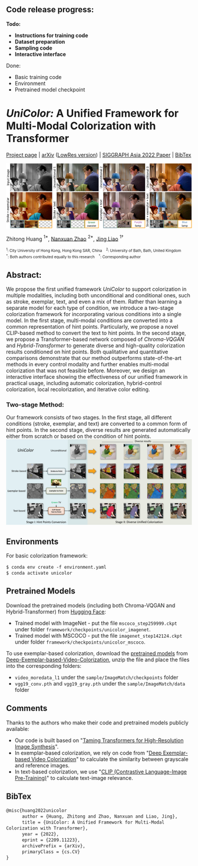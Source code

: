 ## Code release progress:

<strong>Todo:</strong>
- <strong>Instructions for training code</strong>
- <strong>Dataset preparation</strong>
- <strong>Sampling code</strong>
- <strong>Interactive interface</strong>

Done:
- Basic training code
- Environment
- Pretrained model checkpoint

# *UniColor:* A Unified Framework for Multi-Modal Colorization with Transformer

[Project page](https://luckyhzt.github.io/unicolor) | [arXiv](https://arxiv.org/abs/2209.11223) ([LowRes version](https://luckyhzt.github.io/files/unicolor-lowres.pdf)) | [SIGGRAPH Asia 2022 Paper](https://dl.acm.org/doi/10.1145/3550454.3555471) | [BibTex](#bibtex)

![alt text](figures/teaser.png)

Zhitong Huang $^{1*}$, [Nanxuan Zhao](http://nxzhao.com/) $^{2*}$, [Jing Liao](https://liaojing.github.io/html/) $^{1\dagger}$

<font size="1"> $^1$: City University of Hong Kong, Hong Kong SAR, China &nbsp;&nbsp; $^2$: University of Bath, Bath, United Kingdom </font> \
<font size="1"> $^*$: Both authors contributed equally to this research &nbsp;&nbsp; $^\dagger$: Corresponding author </font>

## Abstract:
We propose the first unified framework <em>UniColor</em> to support colorization in multiple modalities, including both unconditional and conditional ones, such as stroke, exemplar, text, and even a mix of them. Rather than learning a separate model for each type of condition, we introduce a two-stage colorization framework for incorporating various conditions into a single model. In the first stage, multi-modal conditions are converted into a common representation of hint points. Particularly, we propose a novel CLIP-based method to convert the text to hint points. In the second stage, we propose a Transformer-based network composed of <em>Chroma-VQGAN</em> and <em>Hybrid-Transformer</em> to generate diverse and high-quality colorization results conditioned on hint points. Both qualitative and quantitative comparisons demonstrate that our method outperforms state-of-the-art methods in every control modality and further enables multi-modal colorization that was not feasible before. Moreover, we design an interactive interface showing the effectiveness of our unified framework in practical usage, including automatic colorization, hybrid-control colorization, local recolorization, and iterative color editing.

### Two-stage Method:
Our framework consists of two stages. In the first stage, all different conditions (stroke, exemplar, and text) are converted to a common form of hint points. In the second stage, diverse results are generated automatically either from scratch or based on the condition of hint points.
![alt text](figures/unified.png)

## Environments
For basic colorization framework:
```
$ conda env create -f environment.yaml
$ conda activate unicolor
```

## Pretrained Models
Download the pretrained models (including both Chroma-VQGAN and Hybrid-Transformer) from [Hugging Face](https://huggingface.co/luckyhzt/unicolor-pretrained-model/tree/main):
- Trained model with ImageNet - put the file `mscoco_step259999.ckpt` under folder `framework/checkpoints/unicolor_imagenet`.
- Trained model with MSCOCO - put the file `imagenet_step142124.ckpt` under folder `framework/checkpoints/unicolor_mscoco`.

To use exemplar-based colorization, download the [pretrained models](https://github.com/zhangmozhe/Deep-Exemplar-based-Video-Colorization/releases/download/v1.0/colorization_checkpoint.zip) from [Deep-Exemplar-based-Video-Colorization](https://github.com/zhangmozhe/Deep-Exemplar-based-Video-Colorization), unzip the file and place the files into the corresponding folders:
- `video_moredata_l1` under the `sample/ImageMatch/checkpoints` folder
- `vgg19_conv.pth` and `vgg19_gray.pth` under the `sample/ImageMatch/data` folder

## Comments
Thanks to the authors who make their code and pretrained models publicly available:
- Our code is built based on "[Taming Transformers for High-Resolution Image Synthesis](https://github.com/CompVis/taming-transformers)".
- In exemplar-based colorization, we rely on code from "[Deep Exemplar-based Video Colorization](https://github.com/zhangmozhe/Deep-Exemplar-based-Video-Colorization)" to calculate the similarity between grayscale and reference images.
- In text-based colorization, we use "[CLIP (Contrastive Language-Image Pre-Training)](https://github.com/openai/CLIP)" to calculate text-image relevance.

## BibTex
```
@misc{huang2022unicolor
      author = {Huang, Zhitong and Zhao, Nanxuan and Liao, Jing},
      title = {UniColor: A Unified Framework for Multi-Modal Colorization with Transformer},
      year = {2022},
      eprint = {2209.11223},
      archivePrefix = {arXiv},
      primaryClass = {cs.CV}
}
```
